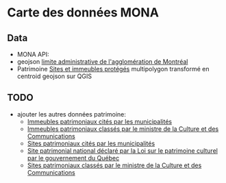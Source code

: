 # Carte des données MONA


## Data
- MONA API: 
- geojson [limite administrative de l'agglomération de Montréal](https://www.donneesquebec.ca/recherche/dataset/vmtl-polygones-arrondissements)
- Patrimoine [Sites et immeubles protégés](https://www.donneesquebec.ca/recherche/dataset/vmtl-sites-immeubles-proteges-lpc)
    multipolygon transformé en centroid geojson sur QGIS


## TODO 
- ajouter les autres données patrimoine: 
    - [Immeubles patrimoniaux cités par les municipalités](https://www.donneesquebec.ca/recherche/fr/dataset/immeubles-patrimoniaux-cites-par-les-municipalites-et-les-communautes-autochtones)
    - [Immeubles patrimoniaux classés par le ministre de la Culture et des Communications](https://www.donneesquebec.ca/recherche/fr/dataset/immeubles-patrimoniaux-classes-par-la-ministre-de-la-culture-et-des-communications)
    - [Sites patrimoniaux cités par les municipalités](https://www.donneesquebec.ca/recherche/fr/dataset/sites-patrimoniaux-cites-par-les-municipalites-et-les-communautes-autochtones)
    - [Site patrimonial national déclaré par la Loi sur le patrimoine culturel par le gouvernement du Québec](https://www.donneesquebec.ca/recherche/fr/dataset/site-patrimonial-national-declare-par-la-loi-sur-le-patrimoine-culturel-par-le-gouvernement-du-)
    - [Sites patrimoniaux classés par le ministre de la Culture et des Communications](https://www.donneesquebec.ca/recherche/fr/dataset/sites-patrimoniaux-classes-par-la-ministre-de-la-culture-et-des-communications)
